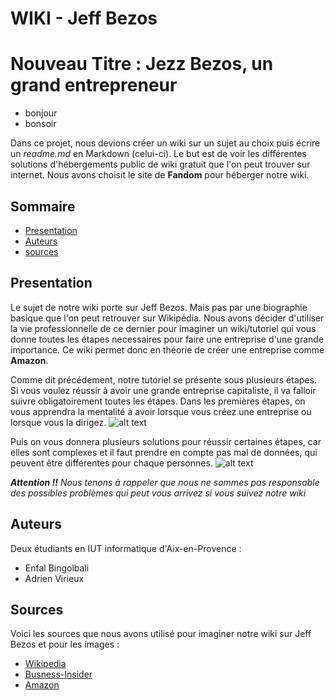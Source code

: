 # WIKI - Jeff Bezos

# Nouveau Titre : Jezz Bezos, un grand entrepreneur
* bonjour
* bonsoir

Dans ce projet, nous devions créer un wiki sur un sujet au choix puis écrire un *readme.md* en Markdown (celui-ci). Le but est de voir les différentes solutions d'hébergements public de wiki gratuit que l'on peut trouver sur internet. Nous avons choisit le site de **Fandom** pour héberger notre wiki.

## Sommaire
* [Presentation](#presentation)
* [Auteurs](#auteurs)
* [sources](#sources)

## Presentation
Le sujet de notre wiki porte sur Jeff Bezos. Mais pas par une biographie basique que l'on peut retrouver sur Wikipédia. Nous avons décider d'utiliser la vie professionnelle de ce dernier pour imaginer un wiki/tutoriel qui vous donne toutes les étapes necessaires pour faire une entreprise d'une grande importance. Ce wiki permet donc en théorie de créer une entreprise comme **Amazon**.

Comme dit précédement, notre tutoriel se présente sous plusieurs étapes. Si vous voulez réussir à avoir une grande entreprise capitaliste, il va falloir suivre obligatoirement toutes les étapes.
Dans les premières étapes, on vous apprendra la mentalité à avoir lorsque vous créez une entreprise ou lorsque vous la dirigez.
![alt text](https://github.com/AdrienVirieux/Wiki-Project/blob/main/image/modele.png)

Puis on vous donnera plusieurs solutions pour réussir certaines étapes, car elles sont complexes et il faut prendre en compte pas mal de données, qui peuvent être différentes pour chaque personnes.
![alt text](https://github.com/AdrienVirieux/Wiki-Project/blob/main/image/modele2.png)

*__Attention !!__ Nous tenons à rappeler que nous ne sommes pas responsable des possibles problèmes qui peut vous arrivez si vous suivez notre wiki*

## Auteurs
Deux étudiants en IUT informatique d'Aix-en-Provence :
* Enfal Bingolbali
* Adrien Virieux

## Sources
Voici les sources que nous avons utilisé pour imaginer notre wiki sur Jeff Bezos et pour les images :
* [Wikipedia](https://fr.wikipedia.org/wiki/Jeff_Bezos)
* [Busness-Insider](https://www.businessinsider.com/we-are-what-we-choose-2010-6?IR=T)
* [Amazon](https://www.amazon.fr/Commencer-par-pourquoi-Simon-Sinek/dp/2923746678)
